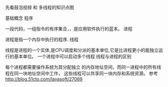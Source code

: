 

先看鼓泡视频  和  多线程的知识点图

基础概念
程序

 一段代码，一组指令的有序集合，，是应用软件执行的蓝本。
进程

进程是指一个内存中执行的程序.
线程

线程是进程的一个实体,是CPU调度和分派的基本单位,它是比进程更小的能独立运行的基本单位。
一个进程中可以启动多个线程
线程与进程的区别

每个进程都需要操作系统为其分配独立 的内存地址空间，而同一进程中的所有线程在同一块地址空间中工作， 这些线程可以共享同一块内存和系统资源。
参考
http://blog.51cto.com/lavasoft/27069